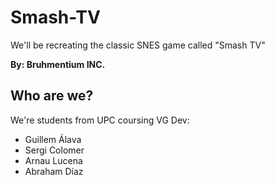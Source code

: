 # Smash-TV
We'll be recreating the classic SNES game called "Smash TV"

**By: Bruhmentium INC.**

## Who are we?

We're students from UPC coursing VG Dev:
- Guillem Álava
- Sergi Colomer
- Arnau Lucena
- Abraham Díaz
